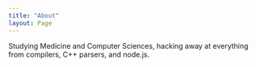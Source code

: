 ```yaml
---
title: "About"
layout: Page
---
```


Studying Medicine and Computer Sciences, hacking away at everything from 
compilers, C++ parsers, and node.js.

